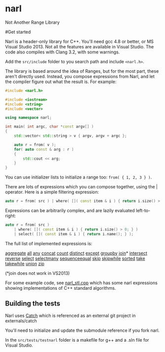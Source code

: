 # narl

Not Another Range Library

#Get started

Narl is a header-only library for C++. You'll need gcc 4.8 or better, or MS Visual Studio 2013. Not all the features are available in Visual Studio. The code also compiles with Clang 3.2, with some warnings.

Add the ```src/include``` folder to you search path and include ```<narl.h>```.

The library is based around the idea of Ranges, but for the most part, these aren't directly used. Instead, you compose expressions from Narl, and let the compiler figure out what the result is. 
For example:

```c++
#include <narl.h>

#include <iostream>
#include <string>
#include <vector>

using namespace narl;

int main( int argc, char *const argv[] )
{
	std::vector< std::string > v { argv, argv + argc };

	auto r = from( v );
	for( auto const & arg : r )
	{
		std::cout << arg;
	}
}
```

You can use initializer lists to initialize a range too: ```from( { 1, 2, 3 } )```.

There are lots of expressions which you can compose together, using the | operator. Here is a simple filtering expression:

```c++
auto r = from( src ) | where( []( const item & i ) { return i.size() > 0; } );
```

Expressions can be arbitrarily complex, and are lazily evaluated left-to-right:

```c++
auto r = from( src ) 
	| where( []( const item & i ) { return i.size() > 0; } )
	| select( []( const item & i ) { return i.name(); } );
```

The full list of implemented expressions is:

[aggregate](doc/aggregate.md) [all](doc/anyall.md) [any](doc/anyall.md) [concat](doc/select.md) [count](doc/aggregate.md) [distinct](doc/setops.md) [except](doc/setops.md) [groupby](doc/groupby.md) [join](doc/groupby.md)* [intersect](doc/setops.md) [reverse](doc/select.md) [select](doc/select.md) [selectmany](doc/select.md) [sequenceequal](doc/aggregate.md) [skip](doc/skiptake.md) [skipwhile](doc/skiptake.md) [sorted](doc/select.md) [take](doc/skiptake.md) [takewhile](doc/skiptake.md) [union](doc/setops.md) [zip](doc/select.md)

(*join does not work in VS2013)

For some example code, see [narl_stl.cpp](https://github.com/essennell/narl/tree/master/src/tests/testnarl/narl_stl.cpp) which has some narl expressions showing implementations of C++ standard algorithms.

## Building the tests

Narl uses [Catch](https://github.com/philsquared/Catch) which is referenced as an external git project in externals/catch

You'll need to initialize and update the submodule reference if you fork narl.

In the ```src/tests/testnarl``` folder is a makefile for g++ and a .sln file for Visual Studio.
